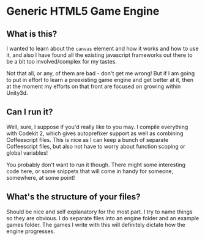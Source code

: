 # Generic HTML5 Game Engine

## What is this?
I wanted to learn about the `canvas` element and how it works and how to use it, and also I have found all the existing javascript frameworks out there to be a bit too involved/complex for my tastes.

Not that all, or any, of them are bad - don't get me wrong! But if I am going to put in effort to learn a preexisting game engine and get better at it, then at the moment my efforts on that front are focused on growing within Unity3d.

## Can I run it?
Well, sure, I suppose if you'd really like to you may. I compile everything with Codekit 2, which gives autoprefixer support as well as combining Coffeescript files. This is nice as I can keep a bunch of separate Coffeescript files, but also not have to worry about function scoping or global variables!

You probably don't want to run it though. There might some interesting code here, or some snippets that will come in handy for someone, somewhere, at some point!

## What's the structure of your files?
Should be nice and self explanatory for the most part. I try to name things so they are obvious. I do separate files into an engine folder and an example games folder. The games I write with this will definitely dictate how the engine progresses.
